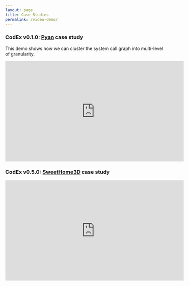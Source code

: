 ```yaml
---
layout: page
title: Case Studies
permalink: /video-demo/
---
```


### CodEx v0.1.0: [Pyan](https://github.com/Technologicat/pyan) case study
This demo shows how we can cluster the system call graph into multi-level of granularity.
<div class="container" style='margin: 0 auto';>
<iframe width="560" height="315" src="https://www.youtube.com/embed/r8TGtCw4mgw" frameborder="0" allow="accelerometer; autoplay; clipboard-write; encrypted-media; gyroscope; picture-in-picture" allowfullscreen></iframe>
</div>

### CodEx v0.5.0: [SweetHome3D](http://www.sweethome3d.com/) case study
<div>
<iframe width="560" height="315" src="https://www.youtube.com/embed/pbxh8vk4IKk" frameborder="0" allow="accelerometer; autoplay; clipboard-write; encrypted-media; gyroscope; picture-in-picture" allowfullscreen></iframe>
</div>
